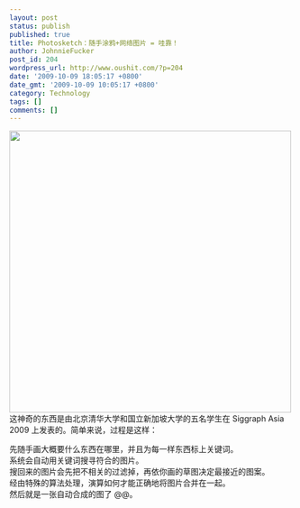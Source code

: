 ```yaml
---
layout: post
status: publish
published: true
title: Photosketch：随手涂鸦+网络图片 = 哇靠！
author: JohnnieFucker
post_id: 204
wordpress_url: http://www.oushit.com/?p=204
date: '2009-10-09 18:05:17 +0800'
date_gmt: '2009-10-09 10:05:17 +0800'
category: Technology
tags: []
comments: []
---
```

<p><img src="http://3c.cqnews.net/ittx/dn/200910/W020091009418040208876.jpg" alt=""  width=500px/><br />
这神奇的东西是由北京清华大学和国立新加坡大学的五名学生在 Siggraph Asia 2009 上发表的。简单来说，过程是这样：</p>
<p>先随手画大概要什么东西在哪里，并且为每一样东西标上关键词。<br />
系统会自动用关键词搜寻符合的图片。<br />
搜回来的图片会先把不相关的过滤掉，再依你画的草图决定最接近的图案。<br />
经由特殊的算法处理，演算如何才能正确地将图片合并在一起。<br />
然后就是一张自动合成的图了 @@。 </p>
